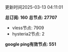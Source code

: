 更新时间2025-03-13 04:11:01

**总订阅: 160**
**总节点: 27707**
- vless节点: 7909
- hysteria2节点: 2

**google ping有效节点: 551**
